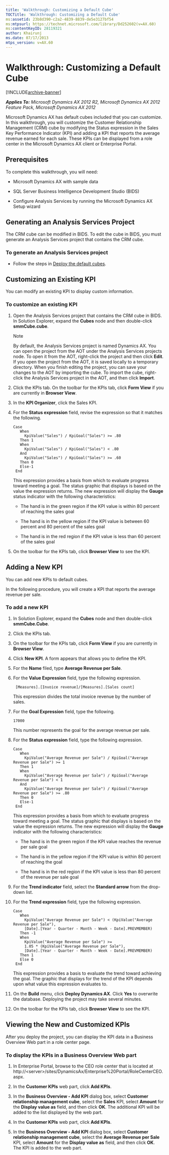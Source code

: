 ```yaml
---
title: 'Walkthrough: Customizing a Default Cube'
TOCTitle: 'Walkthrough: Customizing a Default Cube'
ms:assetid: 23b8d390-c2a2-4839-8839-de5e3127bf54
ms:mtpsurl: https://technet.microsoft.com/library/Dd252602(v=AX.60)
ms:contentKeyID: 28119321
author: Khairunj
ms.date: 07/17/2013
mtps_version: v=AX.60
---
```


# Walkthrough: Customizing a Default Cube 


[!INCLUDE[archive-banner](includes/archive-banner.md)]


_**Applies To:** Microsoft Dynamics AX 2012 R2, Microsoft Dynamics AX 2012 Feature Pack, Microsoft Dynamics AX 2012_

Microsoft Dynamics AX has default cubes included that you can customize. In this walkthrough, you will customize the Customer Relationship Management (CRM) cube by modifying the Status expression in the Sales Key Performance Indicator (KPI) and adding a KPI that reports the average revenue earned for each sale. These KPIs can be displayed from a role center in the Microsoft Dynamics AX client or Enterprise Portal.

## Prerequisites

To complete this walkthrough, you will need:

  - Microsoft Dynamics AX with sample data

  - SQL Server Business Intelligence Development Studio (BIDS)

  - Configure Analysis Services by running the Microsoft Dynamics AX Setup wizard

## Generating an Analysis Services Project

The CRM cube can be modified in BIDS. To edit the cube in BIDS, you must generate an Analysis Services project that contains the CRM cube.

### To generate an Analysis Services project

  - Follow the steps in [Deploy the default cubes](deploy-the-default-cubes.md).

## Customizing an Existing KPI

You can modify an existing KPI to display custom information.

### To customize an existing KPI

1.  Open the Analysis Services project that contains the CRM cube in BIDS. In Solution Explorer, expand the **Cubes** node and then double-click **smmCube.cube**.
    

    > [!NOTE]
    > <P>By default, the Analysis Services project is named Dynamics AX. You can open the project from the AOT under the Analysis Services projects node. To open it from the AOT, right-click the project and then click <STRONG>Edit</STRONG>. If you open the project from the AOT, it is saved locally to a temporary directory. When you finish editing the project, you can save your changes to the AOT by importing the cube. To import the cube, right-click the Analysis Services project in the AOT, and then click <STRONG>Import</STRONG>.</P>



2.  Click the KPIs tab. On the toolbar for the KPIs tab, click **Form View** if you are currently in **Browser View**.

3.  In the **KPI Organizer**, click the Sales KPI.

4.  For the **Status expression** field, revise the expression so that it matches the following.
    
       ```VBScript
       Case
          When 
            KpiValue("Sales") / KpiGoal("Sales") >= .80
          Then 1
          When
            KpiValue("Sales") / KpiGoal("Sales") < .80
          And 
            KpiValue("Sales") / KpiGoal("Sales") >= .60
          Then 0
          Else-1
        End
       ```
    
    This expression provides a basis from which to evaluate progress toward meeting a goal. The status graphic that displays is based on the value the expression returns. The new expression will display the **Gauge** status indicator with the following characteristics:
    
      - The hand is in the green region if the KPI value is within 80 percent of reaching the sales goal
    
      - The hand is in the yellow region if the KPI value is between 60 percent and 80 percent of the sales goal
    
      - The hand is in the red region if the KPI value is less than 60 percent of the sales goal

5.  On the toolbar for the KPIs tab, click **Browser View** to see the KPI.

## Adding a New KPI

You can add new KPIs to default cubes.

In the following procedure, you will create a KPI that reports the average revenue per sale.

### To add a new KPI

1.  In Solution Explorer, expand the **Cubes** node and then double-click **smmCube.Cube**.

2.  Click the KPIs tab.

3.  On the toolbar for the KPIs tab, click **Form View** if you are currently in **Browser View**.

4.  Click **New KPI**. A form appears that allows you to define the KPI.

5.  For the **Name** filed, type **Average Revenue per Sale**.

6.  For the **Value Expression** field, type the following expression.
    
      ```VBScript
       [Measures].[Invoice revenue]/[Measures].[Sales count]
      ```
    
    This expression divides the total invoice revenue by the number of sales.

7.  For the **Goal Expression** field, type the following.
    
       ```VBScript
       17000
       ```
    
    This number represents the goal for the average revenue per sale.

8.  For the **Status expression** field, type the following expression.
    
       ```VBScript
       Case
          When 
            KpiValue("Average Revenue per Sale") / KpiGoal("Average Revenue per Sale") >= 1
          Then 1
          When
            KpiValue("Average Revenue per Sale") / KpiGoal("Average Revenue per Sale") < 1
          And 
            KpiValue("Average Revenue per Sale") / KpiGoal("Average Revenue per Sale") >= .80
          Then 0
          Else-1
        End
       ```
    
    This expression provides a basis from which to evaluate progress toward meeting a goal. The status graphic that displays is based on the value the expression returns. The new expression will display the **Gauge** indicator with the following characteristics:
    
      - The hand is in the green region if the KPI value reaches the revenue per sale goal
    
      - The hand is in the yellow region if the KPI value is within 80 percent of reaching the goal
    
      - The hand is in the red region if the KPI value is less than 80 percent of the revenue per sale goal

9.  For the **Trend indicator** field, select the **Standard arrow** from the drop-down list.

10. For the **Trend expression** field, type the following expression.
    
       ```VBScript
       Case
          When 
            KpiValue("Average Revenue per Sale") < (KpiValue("Average Revenue per Sale"),
            [Date].[Year - Quarter - Month - Week - Date].PREVMEMBER)
          Then -1
          When 
            KpiValue("Average Revenue per Sale") >= 
            1.05 * (KpiValue("Average Revenue per Sale"),
            [Date].[Year - Quarter - Month - Week - Date].PREVMEMBER)
          Then 1
          Else 0
        End
       ```
    
    This expression provides a basis to evaluate the trend toward achieving the goal. The graphic that displays for the trend of the KPI depends upon what value this expression evaluates to.

11. On the **Build** menu, click **Deploy Dynamics AX**. Click **Yes** to overwrite the database. Deploying the project may take several minutes.

12. On the toolbar for the KPIs tab, click **Browser View** to see the KPI.

## Viewing the New and Customized KPIs

After you deploy the project, you can display the KPI data in a Business Overview Web part in a role center page.

### To display the KPIs in a Business Overview Web part

1.  In Enterprise Portal, browse to the CEO role center that is located at http://\<server\>/sites/DynamicsAx/Enterprise%20Portal/RoleCenterCEO.aspx.

2.  In the **Customer KPIs** web part, click **Add KPIs**.

3.  In the **Business Overview - Add KPI** dialog box, select **Customer relationship management cube**, select the **Sales** KPI, select **Amount** for the **Display value as** field, and then click **OK**. The additional KPI will be added to the list displayed by the web part.

4.  In the **Customer KPIs** web part, click **Add KPIs**.

5.  In the **Business Overview - Add KPI** dialog box, select **Customer relationship management cube**, select the **Average Revenue per Sale** KPI, select **Amount** for the **Display value as** field, and then click **OK**. The KPI is added to the web part.

